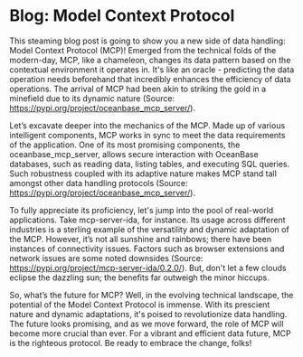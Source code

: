 # Blog: Model Context Protocol

This steaming blog post is going to show you a new side of data handling: Model Context Protocol (MCP)! Emerged from the technical folds of the modern-day, MCP, like a chameleon, changes its data pattern based on the contextual environment it operates in. It's like an oracle - predicting the data operation needs beforehand that incredibly enhances the efficiency of data operations. The arrival of MCP had been akin to striking the gold in a minefield due to its dynamic nature (Source: https://pypi.org/project/oceanbase_mcp_server/).

Let’s excavate deeper into the mechanics of the MCP. Made up of various intelligent components, MCP works in sync to meet the data requirements of the application. One of its most promising components, the oceanbase_mcp_server, allows secure interaction with OceanBase databases, such as reading data, listing tables, and executing SQL queries. Such robustness coupled with its adaptive nature makes MCP stand tall amongst other data handling protocols (Source: https://pypi.org/project/oceanbase_mcp_server/).

To fully appreciate its proficiency, let's jump into the pool of real-world applications. Take mcp-server-ida, for instance. Its usage across different industries is a sterling example of the versatility and dynamic adaptation of the MCP. However, it’s not all sunshine and rainbows; there have been instances of connectivity issues. Factors such as browser extensions and network issues are some noted downsides (Source: https://pypi.org/project/mcp-server-ida/0.2.0/). But, don't let a few clouds eclipse the dazzling sun; the benefits far outweigh the minor hiccups.

So, what’s the future for MCP? Well, in the evolving technical landscape, the potential of the Model Context Protocol is immense. With its prescient nature and dynamic adaptations, it's poised to revolutionize data handling. The future looks promising, and as we move forward, the role of MCP will become more crucial than ever. For a vibrant and efficient data future, MCP is the righteous protocol. Be ready to embrace the change, folks!